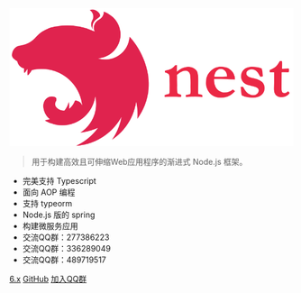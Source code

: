 



![logo](_media/icon.svg)

> 用于构建高效且可伸缩Web应用程序的渐进式 Node.js 框架。

- 完美支持 Typescript 
- 面向 AOP 编程 
- 支持 typeorm
- Node.js 版的 spring
- 构建微服务应用
- 交流QQ群：277386223
- 交流QQ群：336289049
- 交流QQ群：489719517

[6.x](/6/firststeps.md)
[GitHub](https://github.com/nestjs/nest)
[加入QQ群](https://jq.qq.com/?_wv=1027&k=5uaXPHc)
